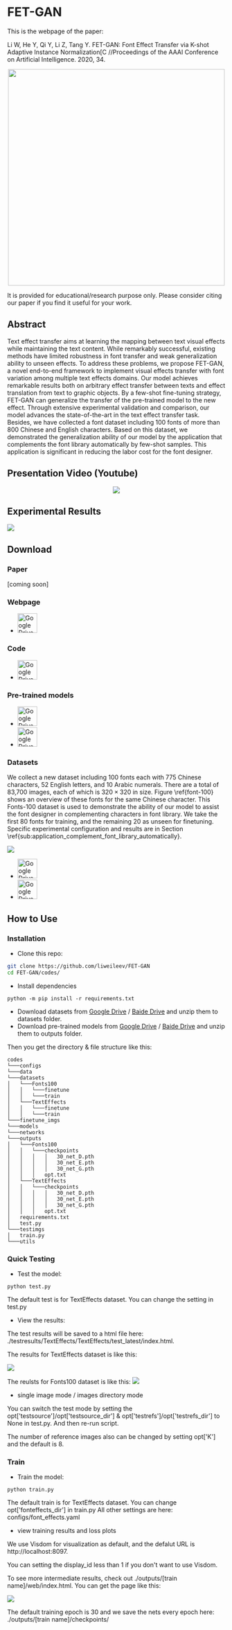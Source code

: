# FET-GAN

This is the webpage of the paper:

Li W, He Y, Qi Y, Li Z, Tang Y. FET-GAN: Font Effect Transfer via K-shot Adaptive Instance Normalization[C //Proceedings of the AAAI Conference on Artificial Intelligence. 2020, 34.

<p align="center"><img src="./docs/imgs/func.png" width="500"></p>

It is provided for educational/research purpose only. Please consider citing our paper if you find it useful for your work.

## Abstract

Text effect transfer aims at learning the mapping between text visual effects while maintaining the text content. 
While remarkably successful, existing methods have limited robustness in font transfer and weak generalization ability to unseen effects. 
To address these problems, we propose FET-GAN, a novel end-to-end framework to implement visual effects transfer with font variation among multiple text effects domains. 
Our model achieves remarkable results both on arbitrary effect transfer between texts and effect translation from text to graphic objects. 
By a few-shot fine-tuning strategy, FET-GAN can generalize the transfer of the pre-trained model to the new effect. 
Through extensive experimental validation and comparison, our model advances the state-of-the-art in the text effect transfer task. 
Besides, we have collected a font dataset including 100 fonts of more than 800 Chinese and English characters. 
Based on this dataset, we demonstrated the generalization ability of our model by the application that complements the font library automatically by few-shot samples. 
This application is significant in reducing the labor cost for the font designer. 

## Presentation Video (Youtube)

<p align="center"><a href="http://www.youtube.com/watch?v=txYmA5ePDOM"><img src="./docs/imgs/youtube.png"></a></p>

## Experimental Results
![](./docs/imgs/contrast.png)

## Download

### Paper
[coming soon]

### Webpage
* <a href="https://liweileev.github.io/FET-GAN/"><img src="./docs/imgs/jekyll.png" height="45" alt="Google Drive Datasets"></a>

### Code
* <a href="https://github.com/liweileev/FET-GAN"><img src="./docs/imgs/github.png" height="45" alt="Google Drive Datasets"></a>

### Pre-trained models
* <a href="https://drive.google.com/drive/folders/13kqa8miU97IMsIyM-KpBmr1kd8nHWUJy"><img src="./docs/imgs/GoogleDrive.svg" height="45" alt="Google Drive Datasets"></a>
* <a href="https://pan.baidu.com/s/1403BzONK60QSf0v2aoRNFg"><img src="./docs/imgs/BaiduDrive.png" height="45" alt="Google Drive Datasets"></a>

### Datasets

We collect a new dataset including 100 fonts each with 775 Chinese characters, 52 English letters, and 10 Arabic numerals.
There are a total of 83,700 images, each of which is $320\times 320$ in size.
Figure \ref{font-100} shows an overview of these fonts for the same Chinese character.
This Fonts-100 dataset is used to demonstrate the ability of our model to assist the font designer in complementing characters in font library.
We take the first 80 fonts for training, and the remaining 20 as unseen for finetuning.
Specific experimental configuration and results are in Section \ref{sub:application_complement_font_library_automatically}.

![](./docs/imgs/Fonts-100.png)

* <a href="https://drive.google.com/open?id=1OcOSTg29IY9UDCEB2gL4d3ALpUyvzD-2"><img src="./docs/imgs/GoogleDrive.svg" height="45" alt="Google Drive Datasets"></a>
* <a href="https://pan.baidu.com/s/1xhKpuSqHWxLlll9Rwf_7cA"><img src="./docs/imgs/BaiduDrive.png" height="45" alt="Google Drive Datasets"></a>

## How to Use

### Installation

* Clone this repo:

```bash
git clone https://github.com/liweileev/FET-GAN
cd FET-GAN/codes/
```

* Install dependencies

```
python -m pip install -r requirements.txt
```

* Download datasets from [Google Drive](https://drive.google.com/open?id=1OcOSTg29IY9UDCEB2gL4d3ALpUyvzD-2) / [Baide Drive](https://pan.baidu.com/s/1xhKpuSqHWxLlll9Rwf_7cA) and unzip them to datasets folder.
* Download pre-trained models from [Google Drive](https://drive.google.com/drive/folders/13kqa8miU97IMsIyM-KpBmr1kd8nHWUJy) / [Baide Drive](https://pan.baidu.com/s/1403BzONK60QSf0v2aoRNFg) and unzip them to outputs folder.

Then you get the directory & file structure like this:

```
codes
└───configs
└───data
└───datasets
│   └───Fonts100
│   │   └───finetune
│   │   └───train
│   └───TextEffects
│   │   └───finetune
│   │   └───train
└───finetune_imgs
└───models
└───networks
└───outputs
│   └───Fonts100
│   │   └───checkpoints
│   │   │   │   30_net_D.pth
│   │   │   │   30_net_E.pth
│   │   │   │   30_net_G.pth
│   │   │   opt.txt
│   └───TextEffects
│   │   └───checkpoints
│   │   │   │   30_net_D.pth
│   │   │   │   30_net_E.pth
│   │   │   │   30_net_G.pth
│   │   │   opt.txt
│   requirements.txt
│   test.py
└───testimgs
│   train.py
└───utils
```

### Quick Testing

* Test the model:

```
python test.py
```

The default test is for TextEffects dataset. You can change the setting in test.py

* View the results:

The test results will be saved to a html file here: ./testresults/TextEffects/TextEffects/test_latest/index.html.

The results for TextEffects dataset is like this:

![](./docs/imgs/texteffects_results.png)

The reulsts for Fonts100 dataset is like this:
![](./docs/imgs/fonts100_results.png)

* single image mode / images directory mode

You can switch the test mode by setting the opt['testsource']/opt['testsource_dir'] & opt['testrefs']/opt['testrefs_dir'] to None in test.py.
And then re-run script.

The number of reference images also can be changed by setting opt['K'] and the default is 8.

### Train

* Train the model:

```
python train.py
```

The default train is for TextEffects dataset. You can change opt['fonteffects_dir'] in train.py
All other settings are here: configs/font_effects.yaml

* view training results and loss plots

We use Visdom for visualization as default, and the defalut URL is http://localhost:8097. 

You can setting the display_id less than 1 if you don't want to use Visdom.

To see more intermediate results, check out ./outputs/[train name]/web/index.html. You can get the page like this:

![](./docs/imgs/testeffects_train.png)

The default training epoch is 30 and we save the nets every epoch here: ./outputs/[train name]/checkpoints/




<!--## Citation-->



